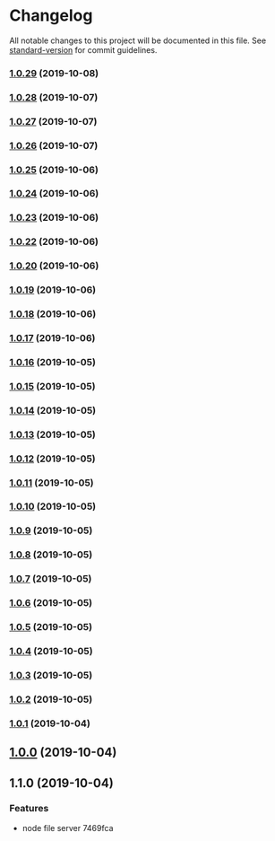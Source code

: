 # Changelog

All notable changes to this project will be documented in this file. See [standard-version](https://github.com/conventional-changelog/standard-version) for commit guidelines.

### [1.0.29](https://github.com/shayeLee/file-server/compare/v1.0.28...v1.0.29) (2019-10-08)

### [1.0.28](https://github.com/shayeLee/file-server/compare/v1.0.27...v1.0.28) (2019-10-07)

### [1.0.27](https://github.com/shayeLee/file-server/compare/v1.0.26...v1.0.27) (2019-10-07)

### [1.0.26](https://github.com/shayeLee/file-server/compare/v1.0.25...v1.0.26) (2019-10-07)

### [1.0.25](https://github.com/shayeLee/file-server/compare/v1.0.24...v1.0.25) (2019-10-06)

### [1.0.24](https://github.com/shayeLee/file-server/compare/v1.0.23...v1.0.24) (2019-10-06)

### [1.0.23](https://github.com/shayeLee/file-server/compare/v1.0.22...v1.0.23) (2019-10-06)

### [1.0.22](https://github.com/shayeLee/file-server/compare/v1.0.19...v1.0.22) (2019-10-06)

### [1.0.20](https://github.com/shayeLee/file-server/compare/v1.0.19...v1.0.20) (2019-10-06)

### [1.0.19](https://github.com/shayeLee/file-server/compare/v1.0.18...v1.0.19) (2019-10-06)

### [1.0.18](https://github.com/shayeLee/file-server/compare/v1.0.17...v1.0.18) (2019-10-06)

### [1.0.17](https://github.com/shayeLee/file-server/compare/v1.0.16...v1.0.17) (2019-10-06)

### [1.0.16](https://github.com/shayeLee/file-server/compare/v1.0.15...v1.0.16) (2019-10-05)

### [1.0.15](https://github.com/shayeLee/file-server/compare/v1.0.14...v1.0.15) (2019-10-05)

### [1.0.14](https://github.com/shayeLee/file-server/compare/v1.0.13...v1.0.14) (2019-10-05)

### [1.0.13](https://github.com/shayeLee/file-server/compare/v1.0.12...v1.0.13) (2019-10-05)

### [1.0.12](https://github.com/shayeLee/file-server/compare/v1.0.11...v1.0.12) (2019-10-05)

### [1.0.11](https://github.com/shayeLee/file-server/compare/v1.0.10...v1.0.11) (2019-10-05)

### [1.0.10](https://github.com/shayeLee/file-server/compare/v1.0.9...v1.0.10) (2019-10-05)

### [1.0.9](https://github.com/shayeLee/file-server/compare/v1.0.8...v1.0.9) (2019-10-05)

### [1.0.8](https://github.com/shayeLee/file-server/compare/v1.0.7...v1.0.8) (2019-10-05)

### [1.0.7](https://github.com/shayeLee/file-server/compare/v1.0.6...v1.0.7) (2019-10-05)

### [1.0.6](https://github.com/shayeLee/file-server/compare/v1.0.5...v1.0.6) (2019-10-05)

### [1.0.5](https://github.com/shayeLee/file-server/compare/v1.0.4...v1.0.5) (2019-10-05)

### [1.0.4](https://github.com/shayeLee/file-server/compare/v1.0.3...v1.0.4) (2019-10-05)

### [1.0.3](https://github.com/shayeLee/file-server/compare/v1.0.2...v1.0.3) (2019-10-05)

### [1.0.2](https://github.com/shayeLee/file-server/compare/v1.0.1...v1.0.2) (2019-10-05)

### [1.0.1](https://github.com/shayeLee/file-server/compare/v1.0.0...v1.0.1) (2019-10-04)

## [1.0.0](https://github.com/shayeLee/file-server/compare/v1.1.0...v1.0.0) (2019-10-04)

## 1.1.0 (2019-10-04)


### Features

* node file server 7469fca
